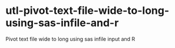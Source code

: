 # utl-pivot-text-file-wide-to-long-using-sas-infile-and-r
Pivot text file wide to long using sas infile input and R 
